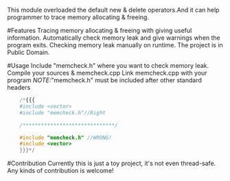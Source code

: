 This module overloaded the default new & delete operators.And it can help programmer to trace memory allocating & freeing.

#Features
Tracing memory allocating & freeing with giving useful information.
Automatically check memory leak and give warnings when the program exits.
Checking memory leak manually on runtime.
The project is in Public Domain.

#Usage
Include "memcheck.h" where you want to check memory leak.
Compile your sources & memcheck.cpp
Link memcheck.cpp with your program
_NOTE:_"memcheck.h" must be included after other standard headers

```cpp
    /*{{{
    #include <vector>
    #include "memcheck.h"//Right

    /******************************/

    #include "memcheck.h" //WRONG!
    #include <vector>
    }}}*/
```

#Contribution
Currently this is just a toy project, it's not even thread-safe.
Any kinds of contribution is welcome!
